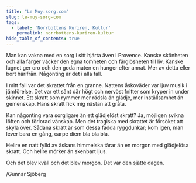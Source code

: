 ```yaml
---
title: "Le Muy.sorg.com"
slug: le-muy-sorg-com
tags:
  - label: 'Norrbottens Kuriren, Kultur'
    permalink: norrbottens-kuriren-kultur
hide_table_of_contents: true
---
```

Man kan vakna med en sorg i sitt hjärta även i Provence. Kanske skönheten och alla färger väcker den egna tomheten och färglösheten till liv. Kanske lugnet ger oro och den goda maten en hunger efter annat. Mer av detta eller bort härifrån. Någonting är det i alla fall.

<!--truncate-->

I mitt fall var det skrattet från en granne. Nattens åskoväder var ljuv musik i jämförelse. Det var ett sånt där högt och nervöst fnitter som kryper in under skinnet. Ett skratt som rymmer mer rädsla än glädje, mer inställsamhet än gemenskap. Hans skratt fick mig nästan att gråta.

Kan någonting vara sorgligare än ett glädjelöst skratt? Ja, möjligen svikna löften och förlorad vänskap. Men det tragiska med skrattet är försöket att skyla över. Sådana skratt är som dessa fadda ryggdunkar; kom igen, man lever bara en gång, carpe diem bla bla bla.

Hellre en natt fylld av åskans himmelska tårar än en morgon med glädjelösa skratt. Och hellre mörker än skenbart ljus.

Och det blev kväll och det blev morgon. Det var den sjätte dagen.

/Gunnar Sjöberg
